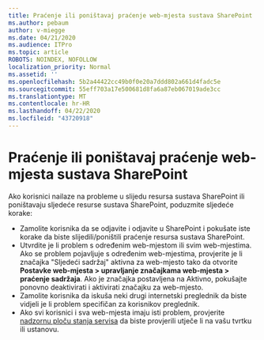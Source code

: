 ```yaml
---
title: Praćenje ili poništavaj praćenje web-mjesta sustava SharePoint
ms.author: pebaum
author: v-miegge
ms.date: 04/21/2020
ms.audience: ITPro
ms.topic: article
ROBOTS: NOINDEX, NOFOLLOW
localization_priority: Normal
ms.assetid: ''
ms.openlocfilehash: 5b2a44422cc49b0f0e20a7ddd802a661d4fadc5e
ms.sourcegitcommit: 55eff703a17e500681d8fa6a87eb067019ade3cc
ms.translationtype: MT
ms.contentlocale: hr-HR
ms.lasthandoff: 04/22/2020
ms.locfileid: "43720918"
---
```

# <a name="follow-or-un-follow-a-sharepoint-site"></a>Praćenje ili poništavaj praćenje web-mjesta sustava SharePoint

Ako korisnici nailaze na probleme u slijedu resursa sustava SharePoint ili poništavaju sljedeće resurse sustava SharePoint, poduzmite sljedeće korake:

* Zamolite korisnika da se odjavite i odjavite u SharePoint i pokušate iste korake da biste slijedili/poništili praćenje resursa sustava SharePoint.
* Utvrdite je li problem s određenim web-mjestom ili svim web-mjestima. Ako se problem pojavljuje s određenim web-mjestima, provjerite je li značajka "Sljedeći sadržaj" aktivna za web-mjesto tako da otvorite **Postavke web-mjesta > upravljanje značajkama web-mjesta > praćenje sadržaja**. Ako je značajka postavljena na Aktivno, pokušajte ponovno deaktivirati i aktivirati značajku za web-mjesto.
* Zamolite korisnika da iskuša neki drugi internetski preglednik da biste vidjeli je li problem specifičan za korisnikov preglednik.
* Ako svi korisnici i sva web-mjesta imaju isti problem, provjerite [nadzornu ploču stanja servisa](https://admin.microsoft.com/AdminPortal/Home#/servicehealth) da biste provjerili utječe li na vašu tvrtku ili ustanovu.
